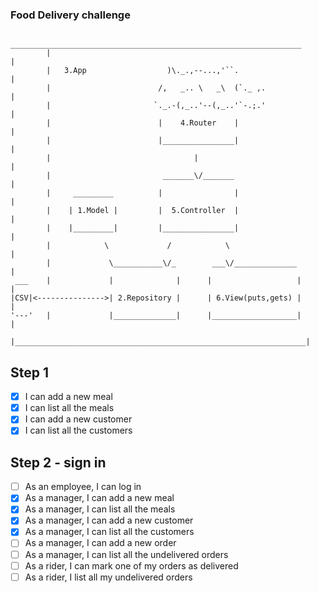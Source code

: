 ### Food Delivery challenge

```
         _________________________________________________________________
        |                                                                 |
        |   3.App                  )\._.,--...,'``.                       |
        |                        /,   _.. \   _\  (`._ ,.                 |
        |                       `._.-(,_..'--(,_..'`-.;.'                 |
        |                        |    4.Router    |                       |
        |                        |________________|                       |
        |                                |                                |
        |                         _______\/_______                        |
        |     _________          |                |                       |
        |    | 1.Model |         |  5.Controller  |                       |
        |    |_________|         |________________|                       |
        |            \             /            \                         |
        |             \___________\/_        ___\/______________          |
 ___    |             |              |      |                   |         |
|CSV|<--------------->| 2.Repository |      | 6.View(puts,gets) |         |
'---'   |             |______________|      |___________________|         |
        |_________________________________________________________________|
```

## Step 1 
- [X] I can add a new meal
- [X] I can list all the meals
- [X] I can add a new customer
- [X] I can list all the customers

## Step 2 - sign in
- [ ] As an employee, I can log in
- [X] As a manager, I can add a new meal
- [X] As a manager, I can list all the meals
- [X] As a manager, I can add a new customer
- [X] As a manager, I can list all the customers
- [ ] As a manager, I can add a new order
- [ ] As a manager, I can list all the undelivered orders
- [ ] As a rider, I can mark one of my orders as delivered
- [ ] As a rider, I list all my undelivered orders
